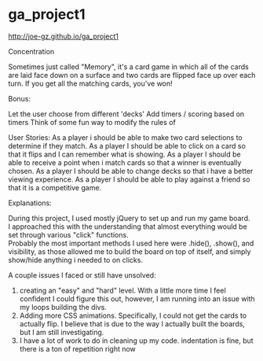 # ga_project1

http://joe-gz.github.io/ga_project1

Concentration

Sometimes just called "Memory", it's a card game in which all of the cards are laid face down on a surface and two cards are flipped face up over each turn. If you get all the matching cards, you've won!

Bonus:

Let the user choose from different 'decks'
Add timers / scoring based on timers
Think of some fun way to modify the rules of


User Stories:
As a player i should be able to make two card selections to determine if they match.
As a player I should be able to click on a card so that it flips and I can remember what is showing.
As a player I should be able to receive a point when i match cards so that a winner is eventually chosen.
As a player I should be able to change decks so that i have a better viewing experience.
As a player I should be able to play against a friend so that it is a competitive game.


Explanations:

During this project, I used mostly jQuery to set up and run my game board.  
I approached this with the understanding that almost everything would be set
through various "click" functions.  
Probably the most important methods I used here were .hide(), .show(), and visibility, as those allowed me to build the board on top of itself, and simply show/hide anything i needed to on clicks.

A couple issues I faced or still have unsolved:
1) creating an "easy" and "hard" level. With a little more time I feel confident I could figure this out, however, I am running into an issue with my loops building the divs.
2) Adding more CSS animations. Specifically, I could not get the cards to actually flip.  I believe that is due to the way I actually built the boards, but I am still investigating.
3) I have a lot of work to do in cleaning up my code.  indentation is fine, but there is a ton of repetition right now
